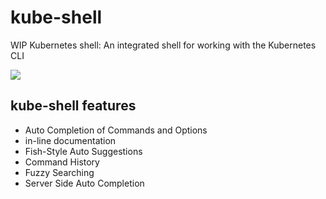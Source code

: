 # kube-shell

WIP Kubernetes shell: An integrated shell for working with the Kubernetes CLI

![](http://i.imgur.com/bAWZt4c.gif)

## kube-shell features

- Auto Completion of Commands and Options
- in-line documentation
- Fish-Style Auto Suggestions
- Command History
- Fuzzy Searching
- Server Side Auto Completion

